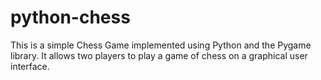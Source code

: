 # python-chess
This is a simple Chess Game implemented using Python and the Pygame library. It allows two players to play a game of chess on a graphical user interface.
